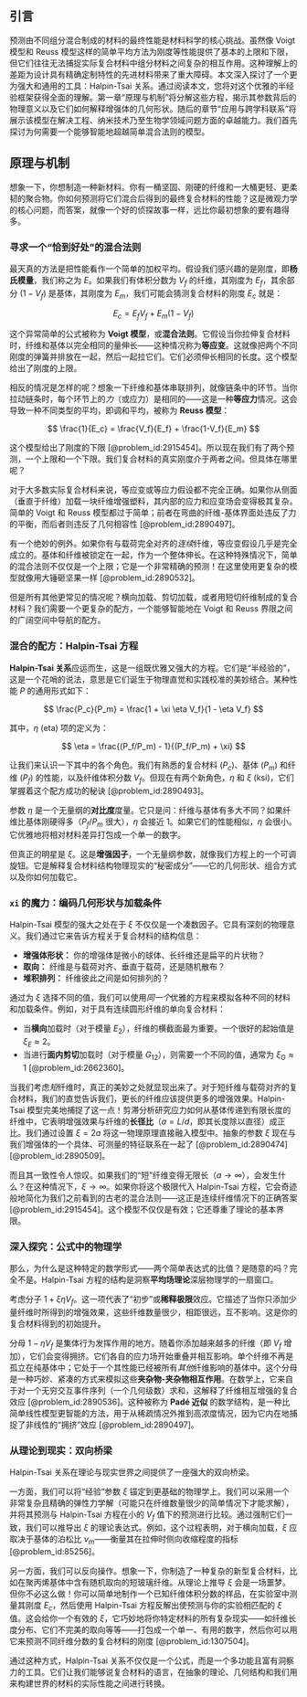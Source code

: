 ## 引言
预测由不同组分混合制成的材料的最终性能是材料科学的核心挑战。虽然像 Voigt 模型和 Reuss 模型这样的简单平均方法为刚度等性能提供了基本的上限和下限，但它们往往无法捕捉实际复合材料中组分材料之间复杂的相互作用。这种理解上的差距为设计具有精确定制特性的先进材料带来了重大障碍。本文深入探讨了一个更为强大和通用的工具：Halpin-Tsai 关系。通过阅读本文，您将对这个优雅的半经验框架获得全面的理解。第一章“原理与机制”将分解这些方程，揭示其参数背后的物理意义以及它们如何解释增强体的几何形状。随后的章节“应用与跨学科联系”将展示该模型在解决工程、纳米技术乃至生物学领域问题方面的卓越能力。我们首先探讨为何需要一个能够智能地超越简单混合法则的模型。

## 原理与机制

想象一下，你想制造一种新材料。你有一桶坚固、刚硬的纤维和一大桶更轻、更柔韧的聚合物。你如何预测将它们混合后得到的最终复合材料的性能？这是微观力学的核心问题，而答案，就像一个好的侦探故事一样，远比你最初想象的要有趣得多。

### 寻求一个“恰到好处”的混合法则

最天真的方法是把性能看作一个简单的加权平均。假设我们感兴趣的是刚度，即**杨氏模量**，我们称之为 $E$。如果我们有体积分数为 $V_f$ 的纤维，其刚度为 $E_f$，其余部分 $(1-V_f)$ 是基体，其刚度为 $E_m$，我们可能会猜测复合材料的刚度 $E_c$ 就是：

$$ E_c = E_f V_f + E_m (1-V_f) $$

这个异常简单的公式被称为 **Voigt 模型**，或**混合法则**。它假设当你拉伸复合材料时，纤维和基体以完全相同的量伸长——这种情况称为**等应变**。这就像把两个不同刚度的弹簧并排放在一起，然后一起拉它们。它们必须伸长相同的长度。这个模型给出了刚度的上限。

相反的情况是怎样的呢？想象一下纤维和基体串联排列，就像链条中的环节。当你拉动链条时，每个环节上的*力*（或应力）是相同的——这是一种**等应力**情况。这会导致一种不同类型的平均，即调和平均，被称为 **Reuss 模型**：

$$ \frac{1}{E_c} = \frac{V_f}{E_f} + \frac{1-V_f}{E_m} $$

这个模型给出了刚度的下限 [@problem_id:2915454]。所以现在我们有了两个预测，一个上限和一个下限。我们复合材料的真实刚度介于两者之间。但具体在哪里呢？

对于大多数实际复合材料来说，等应变或等应力假设都不完全正确。如果你从侧面（垂直于纤维）加载一块纤维增强塑料，其内部的应力和应变场会变得极其复杂。简单的 Voigt 和 Reuss 模型都过于简单；前者在弯曲的纤维-基体界面处违反了力的平衡，而后者则违反了几何相容性 [@problem_id:2890497]。

有一个绝妙的例外。如果你有与载荷完全对齐的*连续*纤维，等应变假设几乎是完全成立的。基体和纤维被锁定在一起，作为一个整体伸长。在这种特殊情况下，简单的混合法则不仅仅是一个上限；它是一个非常精确的预测！在这里使用更复杂的模型就像用大锤砸坚果一样 [@problem_id:2890532]。

但是所有其他更常见的情况呢？横向加载、剪切加载，或者用短切纤维制成的复合材料？我们需要一个更复杂的配方，一个能够智能地在 Voigt 和 Reuss 界限之间的广阔空间中导航的配方。

### 混合的配方：Halpin-Tsai 方程

**Halpin-Tsai 关系**应运而生，这是一组既优雅又强大的方程。它们是“半经验的”，这是一个花哨的说法，意思是它们诞生于物理直觉和实践校准的美妙结合。某种性能 $P$ 的通用形式如下：

$$ \frac{P_c}{P_m} = \frac{1 + \xi \eta V_f}{1 - \eta V_f} $$

其中，$\eta$ (eta) 项的定义为：

$$ \eta = \frac{(P_f/P_m) - 1}{(P_f/P_m) + \xi} $$

让我们来认识一下其中的各个角色。我们有熟悉的复合材料 ($P_c$)、基体 ($P_m$) 和纤维 ($P_f$) 的性能，以及纤维体积分数 $V_f$。但现在有两个新角色，$\eta$ 和 $\xi$ (ksi)，它们掌握着这个配方成功的秘诀 [@problem_id:2890493]。

参数 $\eta$ 是一个无量纲的**对比度**度量。它只是问：纤维与基体有多大不同？如果纤维比基体刚硬得多（$P_f/P_m$ 很大），$\eta$ 会接近 1。如果它们的性能相似，$\eta$ 会很小。它优雅地将相对材料差异打包成一个单一的数字。

但真正的明星是 $\xi$。这是**增强因子**，一个无量纲参数，就像我们方程上的一个可调旋钮。它是解释复合材料结构物理现实的“秘密成分”——它的几何形状、组合方式以及你如何加载它。

### `xi` 的魔力：编码几何形状与加载条件

Halpin-Tsai 模型的强大之处在于 $\xi$ 不仅仅是一个凑数因子。它具有深刻的物理意义。我们通过它来告诉方程关于复合材料的结构信息：

-   **增强体形状：** 你的增强体是微小的球体、长纤维还是扁平的片状物？
-   **取向：** 纤维是与载荷对齐、垂直于载荷，还是随机散布？
-   **堆积排列：** 纤维彼此之间是如何排列的？

通过为 $\xi$ 选择不同的值，我们可以使用*同一个*优雅的方程来模拟各种不同的材料和加载条件。例如，对于具有连续圆形纤维的单向复合材料：

-   当**横向**加载时（对于模量 $E_2$），纤维的横截面最为重要。一个很好的起始值是 $\xi_E \approx 2$。
-   当进行**面内剪切**加载时（对于模量 $G_{12}$），则需要一个不同的值，通常为 $\xi_G \approx 1$ [@problem_id:2662360]。

当我们考虑*短*纤维时，真正的美妙之处就显现出来了。对于短纤维与载荷对齐的复合材料，我们的直觉告诉我们，更长的纤维应该提供更多的增强效果。Halpin-Tsai 模型完美地捕捉了这一点！剪滞分析研究应力如何从基体传递到有限长度的纤维中，它表明增强效果与纤维的**长径比**（$a = L/d$，即其长度除以直径）成正比。我们通过设置 $\xi = 2a$ 将这一物理原理直接融入模型中。抽象的参数 $\xi$ 现在与我们增强体的一个具体、可测量的特征联系在一起了 [@problem_id:2890474] [@problem_id:2890509]。

而且其一致性令人惊叹。如果我们的“短”纤维变得无限长（$a \to \infty$），会发生什么？在这种情况下，$\xi \to \infty$。如果你将这个极限代入 Halpin-Tsai 方程，它会奇迹般地简化为我们之前看到的古老的混合法则——这正是连续纤维情况下的正确答案 [@problem_id:2915454]。这个模型不仅仅是有效；它还尊重了理论的基本界限。

### 深入探究：公式中的物理学

那么，为什么是这种特定的数学形式——两个简单表达式的比值？是随意的吗？完全不是。Halpin-Tsai 方程的结构是洞察**平均场理论**深层物理学的一扇窗口。

考虑分子 $1 + \xi \eta V_f$。这一项代表了“初步”或**稀释极限**效应。它描述了当你只添加少量纤维时所得到的增强效果，这些纤维数量很少，相距很远，互不影响。这是你的复合材料得到的初始提升。

分母 $1 - \eta V_f$ 是集体行为发挥作用的地方。随着你添加越来越多的纤维（即 $V_f$ 增加），它们会变得拥挤。它们各自的应力场开始重叠并相互影响。单个纤维不再是孤立在纯基体中；它处于一个其性能已经被所有*其他*纤维影响的基体中。这个分母是一种巧妙、紧凑的方式来模拟这些**夹杂物-夹杂物相互作用**。在数学上，它来自于对一个无穷交互事件序列（一个几何级数）求和，这解释了纤维相互增强的复合效应 [@problem_id:2890536]。这种被称为 **Padé 近似** 的数学结构，是一种比简单线性模型更智能的方法，用于从稀疏情况外推到高浓度情况，因为它内在地捕捉了非线性的“拥挤”效应 [@problem_id:2890497]。

### 从理论到现实：双向桥梁

Halpin-Tsai 关系在理论与现实世界之间提供了一座强大的双向桥梁。

一方面，我们可以将“经验”参数 $\xi$ 锚定到更基础的物理学上。我们可以采用一个非常复杂且精确的弹性力学解（可能只在纤维数量很少的简单情况下才能求解），并将其预测与 Halpin-Tsai 方程在小的 $V_f$ 值下的预测进行比较。通过强制它们一致，我们可以推导出 $\xi$ 的理论表达式。例如，这个过程表明，对于横向加载，$\xi$ 应取决于基体的泊松比 $\nu_m$——衡量其在拉伸时侧向收缩程度的指标 [@problem_id:85256]。

另一方面，我们可以反向操作。想象一下，你制造了一种复杂的新型复合材料，比如在聚丙烯基体中含有随机取向的短玻璃纤维。从理论上推导 $\xi$ 会是一场噩梦。但你不必这么做！你可以简单地制作一个已知纤维体积分数的样品，在实验室中测量其刚度 $E_c$，然后使用 Halpin-Tsai 方程反解出使预测与你的实验相匹配的 $\xi$ 值。这会给你一个有效的 $\xi$，它巧妙地将你特定材料的所有复杂现实——如纤维长度分布、它们不完美的取向等等——打包成一个单一、有用的数字，然后你可以用它来预测不同纤维分数的复合材料的刚度 [@problem_id:1307504]。

通过这种方式，Halpin-Tsai 关系不仅仅是一个公式，而是一个多功能且富有洞察力的工具。它们让我们能够说复合材料的语言，在抽象的理论、几何结构和我们用来构建世界的材料的实际性能之间进行转换。

